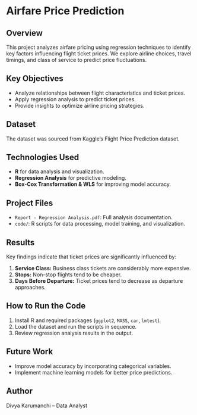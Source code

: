 # Airfare Price Prediction

## Overview
This project analyzes airfare pricing using regression techniques to identify key factors influencing flight ticket prices. We explore airline choices, travel timings, and class of service to predict price fluctuations.

## Key Objectives
- Analyze relationships between flight characteristics and ticket prices.
- Apply regression analysis to predict ticket prices.
- Provide insights to optimize airline pricing strategies.

## Dataset
The dataset was sourced from Kaggle’s Flight Price Prediction dataset.

## Technologies Used
- **R** for data analysis and visualization.
- **Regression Analysis** for predictive modeling.
- **Box-Cox Transformation & WLS** for improving model accuracy.

## Project Files
- `Report - Regression Analysis.pdf`: Full analysis documentation.
- `code/`: R scripts for data processing, model training, and visualization.

## Results
Key findings indicate that ticket prices are significantly influenced by:
1. **Service Class:** Business class tickets are considerably more expensive.
2. **Stops:** Non-stop flights tend to be cheaper.
3. **Days Before Departure:** Ticket prices tend to decrease as departure approaches.

## How to Run the Code
1. Install R and required packages (`ggplot2`, `MASS`, `car`, `lmtest`).
2. Load the dataset and run the scripts in sequence.
3. Review regression analysis results in the output.

## Future Work
- Improve model accuracy by incorporating categorical variables.
- Implement machine learning models for better price predictions.

## Author
Divya Karumanchi – Data Analyst
